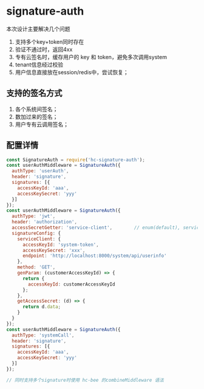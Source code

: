 # signature-auth

本次设计主要解决几个问题

1. 支持多个key+token同时存在
2. 验证不通过时，返回4xx
3. 专有云签名时，缓存用户的 key 和 token，避免多次调用system
4. tenant信息经过校验
5. 用户信息直接放在session/redis中，尝试恢复；

## 支持的签名方式

1. 各个系统间签名；
2. 数加过来的签名；
3. 用户专有云调用签名；

## 配置详情

```js
const SignatureAuth = require('hc-signature-auth');
const userAuthMiddleware = SignatureAuth({
  authType: 'userAuth',
  header: 'signature',
  signatures: [{
    accessKeyId: 'aaa',
    accessKeySecret: 'yyy'
  }]
});
const userAuthMiddleware = SignatureAuth({
  authType: 'jwt',
  header: 'authorization',
  accessSecretGetter: 'service-client',        // enum(default), service-client
  signatureConfig: {
    serviceClient: {
      accessKeyId: 'system-token',
      accessKeySecret: 'xxx',
      endpoint: 'http://localhost:8000/system/api/userinfo'
    },
    method: 'GET',
    genParam: (customerAccessKeyId) => {
      return {
        accessKeyId: customerAccessKeyId
      };
    },
    getAccessSecret: (d) => {
      return d.data;
    }
  }
});
const userAuthMiddleware = SignatureAuth({
  authType: 'systemCall',
  header: 'signature',
  signatures: [{
    accessKeyId: 'aaa',
    accessKeySecret: 'yyy'
  }]
});

// 同时支持多个signature时使用 hc-bee 的combineMiddleware 语法
```
